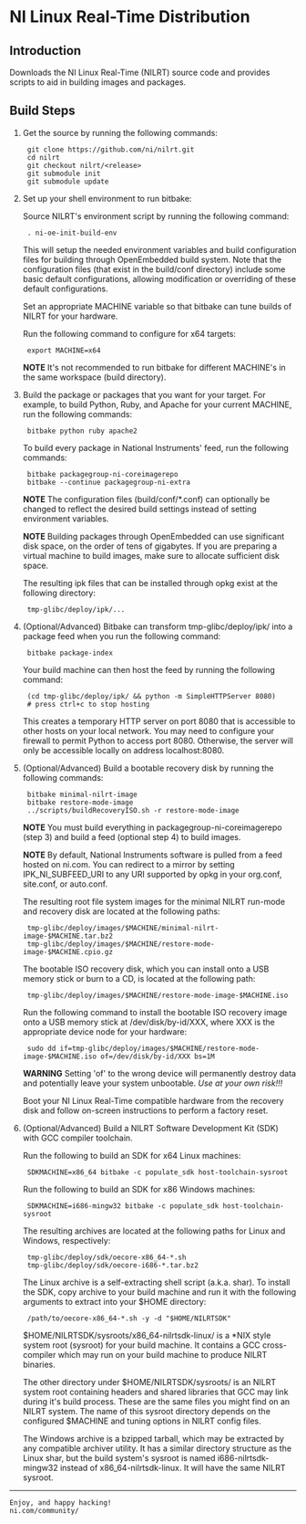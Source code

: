 NI Linux Real-Time Distribution
======

Introduction
------

Downloads the NI Linux Real-Time (NILRT) source code and
provides scripts to aid in building images and packages.

Build Steps
------

1. Get the source by running the following commands:

        git clone https://github.com/ni/nilrt.git
        cd nilrt
        git checkout nilrt/<release>
        git submodule init
        git submodule update

2. Set up your shell environment to run bitbake:

    Source NILRT's environment script by running the following command:

        . ni-oe-init-build-env

    This will setup the needed environment variables and build
configuration files for building through OpenEmbedded build system.
Note that the configuration files (that exist in the build/conf
directory) include some basic default configurations, allowing
modification or overriding of these default configurations.

    Set an appropriate MACHINE variable so that bitbake can tune builds
of NILRT for your hardware.

    Run the following command to configure for x64 targets:

        export MACHINE=x64

    **NOTE** It's not recommended to run bitbake for different
MACHINE's in the same workspace (build directory).

3. Build the package or packages that you want for your target.
For example, to build Python, Ruby, and Apache for your current MACHINE, run
the following commands:

        bitbake python ruby apache2

    To build every package in National Instruments' feed, run the
following commands:

        bitbake packagegroup-ni-coreimagerepo
        bitbake --continue packagegroup-ni-extra

    **NOTE** The configuration files (build/conf/*.conf) can optionally
be changed to reflect the desired build settings instead of setting
environment variables.

    **NOTE** Building packages through OpenEmbedded can use significant
disk space, on the order of tens of gigabytes. If you are preparing a
virtual machine to build images, make sure to allocate sufficient disk
space.

    The resulting ipk files that can be installed through opkg exist at
the following directory:

        tmp-glibc/deploy/ipk/...

4. (Optional/Advanced) Bitbake can transform tmp-glibc/deploy/ipk/ into
a package feed when you run the following command:

        bitbake package-index

    Your build machine can then host the feed by running the following
command:

        (cd tmp-glibc/deploy/ipk/ && python -m SimpleHTTPServer 8080)
        # press ctrl+c to stop hosting

    This creates a temporary HTTP server on port 8080 that is accessible
to other hosts on your local network. You may need to configure your
firewall to permit Python to access port 8080. Otherwise, the server
will only be accessible locally on address localhost:8080.

5. (Optional/Advanced) Build a bootable recovery disk by running the
following commands:

        bitbake minimal-nilrt-image
        bitbake restore-mode-image
        ../scripts/buildRecoveryISO.sh -r restore-mode-image

    **NOTE** You must build everything in packagegroup-ni-coreimagerepo
(step 3) and build a feed (optional step 4) to build images.

    **NOTE** By default, National Instruments software is pulled from
a feed hosted on ni.com. You can redirect to a mirror by setting
IPK_NI_SUBFEED_URI to any URI supported by opkg in your org.conf,
site.conf, or auto.conf.

    The resulting root file system images for the minimal NILRT run-mode
and recovery disk are located at the following paths:

        tmp-glibc/deploy/images/$MACHINE/minimal-nilrt-image-$MACHINE.tar.bz2
        tmp-glibc/deploy/images/$MACHINE/restore-mode-image-$MACHINE.cpio.gz

    The bootable ISO recovery disk, which you can install onto a USB
memory stick or burn to a CD, is located at the following path:

        tmp-glibc/deploy/images/$MACHINE/restore-mode-image-$MACHINE.iso

    Run the following command to install the bootable ISO recovery image
onto a USB memory stick at /dev/disk/by-id/XXX, where XXX is the
appropriate device node for your hardware:

        sudo dd if=tmp-glibc/deploy/images/$MACHINE/restore-mode-image-$MACHINE.iso of=/dev/disk/by-id/XXX bs=1M

    **WARNING** Setting 'of' to the wrong device will permanently
destroy data and potentially leave your system unbootable. *Use at your
own risk!!!*

    Boot your NI Linux Real-Time compatible hardware from the recovery
disk and follow on-screen instructions to perform a factory reset.

6. (Optional/Advanced) Build a NILRT Software Development Kit (SDK) with
GCC compiler toolchain.

    Run the following to build an SDK for x64 Linux machines:

        SDKMACHINE=x86_64 bitbake -c populate_sdk host-toolchain-sysroot

    Run the following to build an SDK for x86 Windows machines:

        SDKMACHINE=i686-mingw32 bitbake -c populate_sdk host-toolchain-sysroot

    The resulting archives are located at the following paths for Linux
and Windows, respectively:

        tmp-glibc/deploy/sdk/oecore-x86_64-*.sh
        tmp-glibc/deploy/sdk/oecore-i686-*.tar.bz2

    The Linux archive is a self-extracting shell script (a.k.a. shar).
To install the SDK, copy archive to your build machine and run it with
the following arguments to extract into your $HOME directory:

        /path/to/oecore-x86_64-*.sh -y -d "$HOME/NILRTSDK"

    $HOME/NILRTSDK/sysroots/x86_64-nilrtsdk-linux/ is a *NIX style
system root (sysroot) for your build machine. It contains a GCC
cross-compiler which may run on your build machine to produce NILRT
binaries.

    The other directory under $HOME/NILRTSDK/sysroots/ is an NILRT
system root containing headers and shared libraries that GCC may link
during it's build process. These are the same files you might find on
an NILRT system. The name of this sysroot directory depends on the
configured $MACHINE and tuning options in NILRT config files.

    The Windows archive is a bzipped tarball, which may be extracted by
any compatible archiver utility. It has a similar directory structure as
the Linux shar, but the build system's sysroot is named
i686-nilrtsdk-mingw32 instead of x86_64-nilrtsdk-linux. It will have the
same NILRT sysroot.

---

    Enjoy, and happy hacking!
    ni.com/community/
